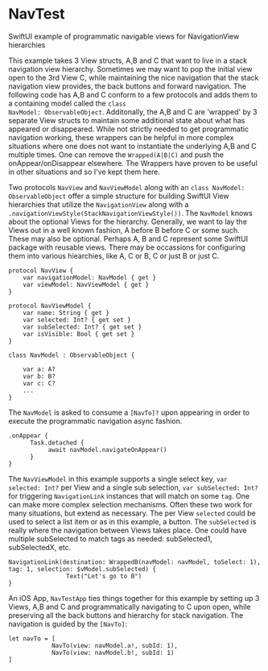 # NavTest
SwiftUI example of programmatic navigable views for NavigationView hierarchies 

This example takes 3 View structs, A,B and C that want to live in a stack navigation view hierarchy.  Sometimes
we may want to pop the initial view open to the 3rd View C, while maintaining the nice navigation that the
stack navigation view provides, the back buttons and forward navigation.  The following code has A,B and C 
conform to a few protocols and adds them to a containing model called the <code>class NavModel: ObservableObject</code>.
Additonally, the A,B and C are 'wrapped' by 3 separate View structs to maintain some additional state about what
has appeared or disappeared.  While not strictly needed to get programmatic navigation working, these wrappers 
can be helpful in more complex situations where one does not want to instantiate the underlying A,B and C multiple
times.  One can remove the <code>Wrapped(A|B|C)</code> and push the onAppear/onDisappear elsewhere.  The Wrappers
have proven to be useful in other situations and so I've kept them here. 

Two protocols <code>NavView</code> and <code>NavViewModel</code> along with an <code>class NavModel: ObservableObject</code> 
offer a simple structure for building SwiftUI View hierarchies that utilize 
the <code>NavigationView</code> along with a <code>.navigationViewStyle(StackNavigationViewStyle())</code>. 
The <code>NavModel</code> knows about the optional Views for the hierarchy.  Generally, we want to lay
the Views out in a well known fashion, A before B before C or some such.  These may also be optional. Perhaps
A, B and C represent some SwiftUI package with reusable views.  There may be occassions for configuring them
into various hiearchies, like A, C  or  B, C  or just B or just C.   

```
protocol NavView {
    var navigationModel: NavModel { get }
    var viewModel: NavViewModel { get }
}

protocol NavViewModel {
    var name: String { get }
    var selected: Int? { get set }
    var subSelected: Int? { get set }
    var isVisible: Bool { get set }
}

class NavModel : ObservableObject {
    
    var a: A?
    var b: B?
    var c: C?
    ...
}
```

The <code>NavModel</code> is asked to consume a <code>[NavTo]?</code> upon appearing in order to execute the
programmatic navigation async fashion.
```
.onAppear {
      Task.detached {
           await navModel.navigateOnAppear()
      }
}
```
The <code>NavViewModel</code> in this example supports a single select key, <code>var selected: Int?</code> per View 
and a single sub selection, <code>var subSelected: Int?</code> for triggering <code>NavigationLink</code> instances 
that will match on some <code>tag</code>.  One can make more complex selection mechanisms.  Often these 
two work for many situations, but extend as necessary.  The per View <code>selected</code> could be used 
to select a list item or as in this example, a button.  The <code>subSelected</code> is really where the 
navigation between Views takes place.  One could have multiple subSelected to match tags as needed: subSelected1,
subSelectedX, etc.
``` 
NavigationLink(destination: WrappedB(navModel: navModel, toSelect: 1), tag: 1, selection: $vModel.subSelected) {
                Text("Let's go to B")
}
```

An iOS App, <code>NavTestApp</code> ties things together for this example by setting up 3 Views, A,B and C and
programmatically navigating to C upon open, while preserving all the back buttons and hierarchy for stack navigation.
The navigation is guided by the <code>[NavTo]</code>:
```
let navTo = [
            NavTo(view: navModel.a!, subId: 1),
            NavTo(view: navModel.b!, subId: 1)
]
```
